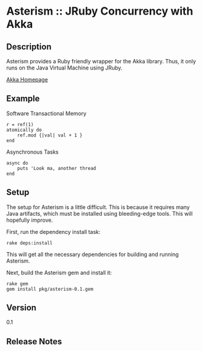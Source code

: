 Asterism :: JRuby Concurrency with Akka
=======================================

Description
-----------
Asterism provides a Ruby friendly wrapper for the Akka library.  Thus, it only runs on the
Java Virtual Machine using JRuby.

[Akka Homepage](http://akka.io/)

Example
-------
Software Transactional Memory

    r = ref(1)
    atomically do
        ref.mod {|val| val + 1 }
    end

Asynchronous Tasks

    async do
        puts 'Look ma, another thread
    end

Setup
-----
The setup for Asterism is a little difficult. This is because it requires many Java artifacts, which
must be installed using bleeding-edge tools.  This will hopefully improve.

First, run the dependency install task:

    rake deps:install

This will get all the necessary dependencies for building and running Asterism.

Next, build the Asterism gem and install it:

    rake gem
    gem install pkg/asterism-0.1.gem

Version
-------
0.1

Release Notes
-------------

